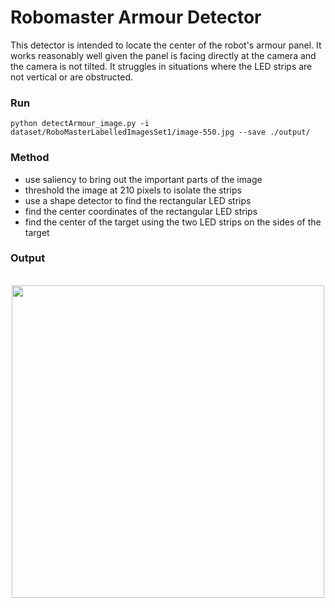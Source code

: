 # Robomaster Armour Detector
This detector is intended to locate the center of the robot's armour panel. It works reasonably well given the panel is facing directly at the camera and the camera is not tilted. It struggles in situations where the LED strips are not vertical or are obstructed.

### Run 
```
python detectArmour_image.py -i dataset/RoboMasterLabelledImagesSet1/image-550.jpg --save ./output/
```

### Method

- use saliency to bring out the important parts of the image
- threshold the image at 210 pixels to isolate the strips
- use a shape detector to find the rectangular LED strips
- find the center coordinates of the rectangular LED strips
- find the center of the target using the two LED strips on the sides of the target


### Output
<p align="center">
  <br>
  <img src="image-550.jpg" width="500">
</p>